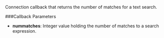 Connection callback that returns the number of matches for a text search.

###Callback Parameters

- **nummatches**: Integer value holding the number of matches to a search expression.
